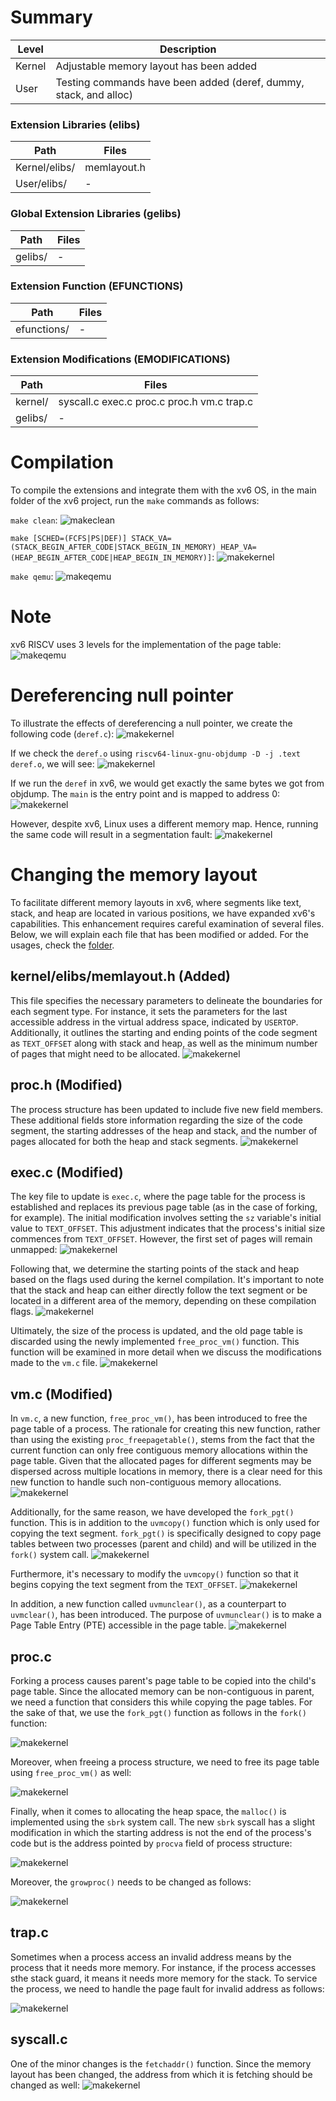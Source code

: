 # Summary
Level | Description |
| --- | --- |
| Kernel | Adjustable memory layout has been added |
| User | Testing commands have been added (deref, dummy, stack, and alloc) |

### Extension Libraries (elibs)
Path | Files |
| --- | --- |
| Kernel/elibs/ | memlayout.h |
| User/elibs/ |  - |

### Global Extension Libraries (gelibs)
Path | Files |
| --- | --- |
| gelibs/ | - |

### Extension Function (EFUNCTIONS)
Path | Files |
| --- | --- |
| efunctions/ | - |

### Extension Modifications (EMODIFICATIONS)
Path | Files |
| --- | --- |
| kernel/ | syscall.c exec.c proc.c proc.h vm.c trap.c |
| gelibs/ | - |



# Compilation
To compile the extensions and integrate them with the xv6 OS, in the main folder of the xv6 project, run the `make` commands as follows:


`make clean`:
![makeclean](https://github.com/gkiarashv/xv6/blob/main/images/makeclean4.png)

`make [SCHED=(FCFS|PS|DEF)] STACK_VA=(STACK_BEGIN_AFTER_CODE|STACK_BEGIN_IN_MEMORY) HEAP_VA=(HEAP_BEGIN_AFTER_CODE|HEAP_BEGIN_IN_MEMORY)]`:
![makekernel](https://github.com/gkiarashv/xv6/blob/main/images/make4.png)

`make qemu`:
![makeqemu](https://github.com/gkiarashv/xv6/blob/main/images/makeqemu4.png)



# Note
xv6 RISCV uses 3 levels for the implementation of the page table:
![makeqemu](https://github.com/gkiarashv/xv6/blob/main/images/xv6pgtlvls.png)




# Dereferencing null pointer

To illustrate the effects of dereferencing a null pointer, we create the following code (`deref.c`):
![makekernel](https://github.com/gkiarashv/xv6/blob/main/images/linudxcode.png)


If we check the `deref.o` using `riscv64-linux-gnu-objdump -D -j .text deref.o`, we will see:
![makekernel](https://github.com/gkiarashv/xv6/blob/main/images/derefobjdump.png)

If we run the `deref` in xv6, we would get exactly the same bytes we got from objdump. The `main` is the entry point and is mapped to address 0:
![makekernel](https://github.com/gkiarashv/xv6/blob/main/images/deref10.png)

However, despite xv6, Linux uses a different memory map. Hence, running the same code will result in a segmentation fault:
![makekernel](https://github.com/gkiarashv/xv6/blob/main/images/linuxrun.png)




# Changing the memory layout
To facilitate different memory layouts in xv6, where segments like text, stack, and heap are located in various positions, we have expanded xv6's capabilities. This enhancement requires careful examination of several files. Below, we will explain each file that has been modified or added. For the usages, check the [folder](https://github.com/gkiarashv/xv6/tree/main/contributions/Nov%2021%202023/usages).



## kernel/elibs/memlayout.h (Added)
This file specifies the necessary parameters to delineate the boundaries for each segment type. For instance, it sets the parameters for the last accessible address in the virtual address space, indicated by `USERTOP`. Additionally, it outlines the starting and ending points of the code segment as `TEXT_OFFSET` along with stack and heap, as well as the minimum number of pages that might need to be allocated.
![makekernel](https://github.com/gkiarashv/xv6/blob/main/images/memlayout.png)


## proc.h (Modified)
The process structure has been updated to include five new field members. These additional fields store information regarding the size of the code segment, the starting addresses of the heap and stack, and the number of pages allocated for both the heap and stack segments.
![makekernel](https://github.com/gkiarashv/xv6/blob/main/images/procva.png)


## exec.c (Modified)
The key file to update is `exec.c`, where the page table for the process is established and replaces its previous page table (as in the case of forking, for example). The initial modification involves setting the `sz` variable's initial value to `TEXT_OFFSET`. This adjustment indicates that the process's initial size commences from `TEXT_OFFSET`. However, the first set of pages will remain unmapped:
![makekernel](https://github.com/gkiarashv/xv6/blob/main/images/execva1.png)

Following that, we determine the starting points of the stack and heap based on the flags used during the kernel compilation. It's important to note that the stack and heap can either directly follow the text segment or be located in a different area of the memory, depending on these compilation flags.
![makekernel](https://github.com/gkiarashv/xv6/blob/main/images/execva22.png)

Ultimately, the size of the process is updated, and the old page table is discarded using the newly implemented `free_proc_vm()` function. This function will be examined in more detail when we discuss the modifications made to the `vm.c` file.
![makekernel](https://github.com/gkiarashv/xv6/blob/main/images/execva3.png)




## vm.c (Modified)
In `vm.c`, a new function, `free_proc_vm()`, has been introduced to free the page table of a process. The rationale for creating this new function, rather than using the existing `proc_freepagetable()`, stems from the fact that the current function can only free contiguous memory allocations within the page table. Given that the allocated pages for different segments may be dispersed across multiple locations in memory, there is a clear need for this new function to handle such non-contiguous memory allocations.
![makekernel](https://github.com/gkiarashv/xv6/blob/main/images/freeprocvm2.png)


Additionally, for the same reason, we have developed the `fork_pgt()` function. This is in addition to the `uvmcopy()` function which is only used for copying the text segment. `fork_pgt()` is specifically designed to copy page tables between two processes (parent and child) and will be utilized in the `fork()` system call. 
![makekernel](https://github.com/gkiarashv/xv6/blob/main/images/forkpgt.png)

Furthermore, it's necessary to modify the `uvmcopy()` function so that it begins copying the text segment from the `TEXT_OFFSET`.
![makekernel](https://github.com/gkiarashv/xv6/blob/main/images/uvmcopy.png)

In addition, a new function called `uvmunclear()`, as a counterpart to `uvmclear()`, has been introduced. The purpose of `uvmunclear()` is to make a Page Table Entry (PTE) accessible in the page table.
![makekernel](https://github.com/gkiarashv/xv6/blob/main/images/uvmunclear.png)



## proc.c
Forking a process causes parent's page table to be copied into the child's page table. Since the allocated memory can be non-contiguous in parent, we need a function that considers this while copying the page tables. For the sake of that, we use the `fork_pgt()` function as follows in the `fork()` function:

![makekernel](https://github.com/gkiarashv/xv6/blob/main/images/forkva1.png)

Moreover, when freeing a process structure, we need to free its page table using `free_proc_vm()` as well:

![makekernel](https://github.com/gkiarashv/xv6/blob/main/images/freeproc.png)


Finally, when it comes to allocating the heap space, the `malloc()` is implemented using the `sbrk` system call. The new `sbrk` syscall has a slight modification in which the 
starting address is not the end of the process's code but is the address pointed by `procva` field of process structure:

![makekernel](https://github.com/gkiarashv/xv6/blob/main/images/sysbrk.png)

Moreover, the `growproc()` needs to be changed as follows:

![makekernel](https://github.com/gkiarashv/xv6/blob/main/images/growproc.png)



## trap.c
Sometimes when a process access an invalid address means by the process that it needs more memory. For instance, if the process accesses sthe stack guard, it means it needs more memory for 
the stack. To service the process, we need to handle the page fault for invalid address as follows:

![makekernel](https://github.com/gkiarashv/xv6/blob/main/images/trap.png)



## syscall.c
One of the minor changes is the `fetchaddr()` function. Since the memory layout has been changed, the address from which it is fetching should be changed as well:
![makekernel](https://github.com/gkiarashv/xv6/blob/main/images/fetchaddr.png)









